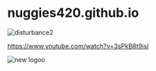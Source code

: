 # nuggies420.github.io

![disturbance2](https://user-images.githubusercontent.com/70152388/91209308-84e34500-e6d9-11ea-9ad3-c66b9d4b2761.png)

https://www.youtube.com/watch?v=3sPkB8t9isI

![new logoo](https://user-images.githubusercontent.com/70152388/91458017-0f02e900-e853-11ea-9757-367e38edfc57.png)
